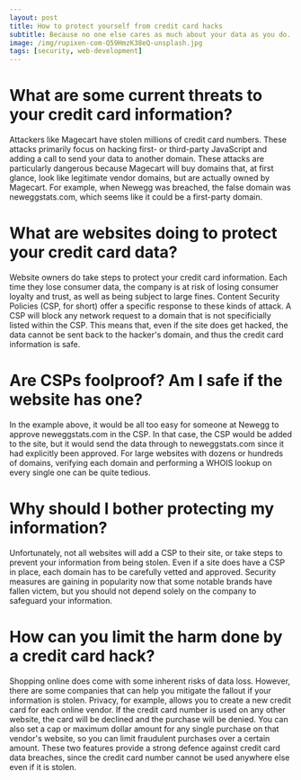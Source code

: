 ```yaml
---
layout: post
title: How to protect yourself from credit card hacks
subtitle: Because no one else cares as much about your data as you do.
image: /img/rupixen-com-Q59HmzK38eQ-unsplash.jpg
tags: [security, web-development]
---
```

# What are some current threats to your credit card information?
Attackers like Magecart have stolen millions of credit card numbers. These attacks primarily focus on hacking first- or third-party JavaScript and adding a call to send your data to another domain. These attacks are particularly dangerous because Magecart will buy domains that, at first glance, look like legitimate vendor domains, but are actually owned by Magecart. For example, when Newegg was breached, the false domain was neweggstats.com, which seems like it could be a first-party domain. 

# What are websites doing to protect your credit card data?
Website owners do take steps to protect your credit card information. Each time they lose consumer data, the company is at risk of losing consumer loyalty and trust, as well as being subject to large fines. Content Security Policies (CSP, for short) offer a specific response to these kinds of attack. A CSP will block any network request to a domain that is not specificially listed within the CSP. This means that, even if the site does get hacked, the data cannot be sent back to the hacker's domain, and thus the credit card information is safe. 

# Are CSPs foolproof? Am I safe if the website has one? 
In the example above, it would be all too easy for someone at Newegg to approve neweggstats.com in the CSP. In that case, the CSP would be added to the site, but it would send the data through to neweggstats.com since it had explicitly been approved. For large websites with dozens or hundreds of domains, verifying each domain and performing a WHOIS lookup on every single one can be quite tedious.

# Why should I bother protecting my information? 
Unfortunately, not all websites will add a CSP to their site, or take steps to prevent your information from being stolen. Even if a site does have a CSP in place, each domain has to be carefully vetted and approved. Security measures are gaining in popularity now that some notable brands have fallen victem, but you should not depend solely on the company to safeguard your information. 

# How can you limit the harm done by a credit card hack?
Shopping online does come with some inherent risks of data loss. However, there are some companies that can help you mitigate the fallout if your information is stolen. Privacy, for example, allows you to create a new credit card for each online vendor. If the credit card number is used on any other website, the card will be declined and the purchase will be denied. You can also set a cap or maximum dollar amount for any single purchase on that vendor's website, so you can limit fraudulent purchases over a certain amount. These two features provide a strong defence against credit card data breaches, since the credit card number cannot be used anywhere else even if it is stolen. 

<!-- Privacy.com -->
